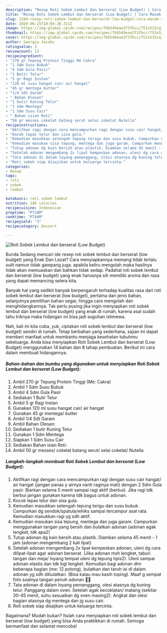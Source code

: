 ```yaml
---
description: "Resep Roti Sobek Lembut dan berserat (Low Budget) | Cara Masak Roti Sobek Lembut dan berserat (Low Budget) Yang Lezat"
title: "Resep Roti Sobek Lembut dan berserat (Low Budget) | Cara Masak Roti Sobek Lembut dan berserat (Low Budget) Yang Lezat"
slug: 1284-resep-roti-sobek-lembut-dan-berserat-low-budget-cara-masak-roti-sobek-lembut-dan-berserat-low-budget-yang-lezat
date: 2020-06-25T10:04:20.311Z
image: https://img-global.cpcdn.com/recipes/fbb549eae2f3fbcc/751x532cq70/roti-sobek-lembut-dan-berserat-low-budget-foto-resep-utama.jpg
thumbnail: https://img-global.cpcdn.com/recipes/fbb549eae2f3fbcc/751x532cq70/roti-sobek-lembut-dan-berserat-low-budget-foto-resep-utama.jpg
cover: https://img-global.cpcdn.com/recipes/fbb549eae2f3fbcc/751x532cq70/roti-sobek-lembut-dan-berserat-low-budget-foto-resep-utama.jpg
author: Georgia Jacobs
ratingvalue: 3
reviewcount: 13
recipeingredient:
- "270 gr Tepung Protein Tinggi Me Cakra"
- "1 Sdm Susu Bubuk"
- "4 Sdm Gula Pasir"
- "1 Butir Telur"
- "5 gr Ragi Instan"
- "120 ml susu hangat cair air hangat"
- "45 gr mentega butter"
- "1/4 Sdt Garam"
- " Bahan Olesan"
- "1 butir Kuning Telur"
- "1 Sdm Mentega"
- "1 Sdm Susu Cair"
- " Bahan isian Roti"
- "50 gr messes cokelat batang serut selai cokelat Nutella"
recipeinstructions:
- "Aktifkan ragi dengan cara mencampurkan ragi dengan susu cair hangat/ air hangat (jangan panas y airnya nanti raginya mati) dengan 2 Sdm Gula pasir. Biarkan selama 5 menit sampai ragi aktif (berbui). Jika ragi tdk berbui jangan gunakan karena tdk bagus untuk adonan."
- "Kocok lepas telur dan sisa gula."
- "Kemudian masukkan setengah tepung terigu dan susu bubuk. Campurkan dg sendok/spatula/whiks sampai tercampur asal rata. Kemudian masukkan ragi yg sdh aktif."
- "Kemudian masukan sisa tepung, mentega dan juga garam. Campurkan menggunakan tangan yang bersih dan bulatkan adonan (adonan agak lengket, tdk apa2)"
- "Tutup adonan dg kain bersih atau plastik. Diamkan selama 45 menit - 1 jam (adonan mengembang 2 kali lipat)"
- "Setelah adonan mengembang 2x lipat kempeskan adonan, uleni dg cara dilipat-lipat agar adonan berserat. (Jika adonan msh lengket, taburi tangan dan meja/ loyang tempat uleni dg tepung tipis2). Uleni sampai adonan elastis dan tdk bgt lengket. Kemudian bagi adonan dlm beberapa bagian (me: 12 potong), bulatkan dan taruh isi di dalam adonan yg sdh dibulatkan. (Bisa kalau mau kasih toping). Maaf g sempat foto soalnya tangan penuh adonan 🤭😄"
- "Tata adonan di dalam loyang pemanggang, olesi atasnya dg kuning telur. Panggang dalam oven. Setelah agak kecoklatan/ matang (sekitar 30-45 menit, suhu sesuaikan dg oven masing2). Angkat dan olesi bagian atasnya dg mentega dan jg susu cair."
- "Roti sobek siap disajikan untuk keluarga tercinta."
categories:
- Resep
tags:
- roti
- sobek
- lembut

katakunci: roti sobek lembut 
nutrition: 106 calories
recipecuisine: Indonesian
preptime: "PT18M"
cooktime: "PT44M"
recipeyield: "3"
recipecategory: Dessert

---
```



![Roti Sobek Lembut dan berserat (Low Budget)](https://img-global.cpcdn.com/recipes/fbb549eae2f3fbcc/751x532cq70/roti-sobek-lembut-dan-berserat-low-budget-foto-resep-utama.jpg)

Bunda Sedang mencari ide resep roti sobek lembut dan berserat (low budget) yang Enak Dan Lezat? Cara menyiapkannya memang tidak terlalu sulit namun tidak gampang juga. apabila keliru mengolah maka hasilnya tidak akan memuaskan dan bahkan tidak sedap. Padahal roti sobek lembut dan berserat (low budget) yang enak harusnya sih memiliki aroma dan rasa yang dapat memancing selera kita.

Banyak hal yang sedikit banyak berpengaruh terhadap kualitas rasa dari roti sobek lembut dan berserat (low budget), pertama dari jenis bahan, selanjutnya pemilihan bahan segar, hingga cara mengolah dan menghidangkannya. Tak perlu pusing jika ingin menyiapkan roti sobek lembut dan berserat (low budget) yang enak di rumah, karena asal sudah tahu triknya maka hidangan ini bisa jadi suguhan istimewa.




Nah, kali ini kita coba, yuk, ciptakan roti sobek lembut dan berserat (low budget) sendiri di rumah. Tetap berbahan yang sederhana, sajian ini dapat memberi manfaat untuk membantu menjaga kesehatan tubuhmu sekeluarga. Anda bisa menyiapkan Roti Sobek Lembut dan berserat (Low Budget) menggunakan 14 bahan dan 8 tahap pembuatan. Berikut ini cara dalam membuat hidangannya.

<!--inarticleads1-->

##### Bahan-bahan dan bumbu yang digunakan untuk menyiapkan Roti Sobek Lembut dan berserat (Low Budget):

1. Ambil 270 gr Tepung Protein Tinggi (Me: Cakra)
1. Ambil 1 Sdm Susu Bubuk
1. Ambil 4 Sdm Gula Pasir
1. Sediakan 1 Butir Telur
1. Ambil 5 gr Ragi Instan
1. Gunakan 120 ml susu hangat cair/ air hangat
1. Gunakan 45 gr mentega/ butter
1. Ambil 1/4 Sdt Garam
1. Ambil  Bahan Olesan:
1. Sediakan 1 butir Kuning Telur
1. Gunakan 1 Sdm Mentega
1. Siapkan 1 Sdm Susu Cair
1. Sediakan  Bahan isian Roti:
1. Ambil 50 gr messes/ cokelat batang serut/ selai cokelat/ Nutella




<!--inarticleads2-->

##### Langkah-langkah membuat Roti Sobek Lembut dan berserat (Low Budget):

1. Aktifkan ragi dengan cara mencampurkan ragi dengan susu cair hangat/ air hangat (jangan panas y airnya nanti raginya mati) dengan 2 Sdm Gula pasir. Biarkan selama 5 menit sampai ragi aktif (berbui). Jika ragi tdk berbui jangan gunakan karena tdk bagus untuk adonan.
1. Kocok lepas telur dan sisa gula.
1. Kemudian masukkan setengah tepung terigu dan susu bubuk. Campurkan dg sendok/spatula/whiks sampai tercampur asal rata. Kemudian masukkan ragi yg sdh aktif.
1. Kemudian masukan sisa tepung, mentega dan juga garam. Campurkan menggunakan tangan yang bersih dan bulatkan adonan (adonan agak lengket, tdk apa2)
1. Tutup adonan dg kain bersih atau plastik. Diamkan selama 45 menit - 1 jam (adonan mengembang 2 kali lipat)
1. Setelah adonan mengembang 2x lipat kempeskan adonan, uleni dg cara dilipat-lipat agar adonan berserat. (Jika adonan msh lengket, taburi tangan dan meja/ loyang tempat uleni dg tepung tipis2). Uleni sampai adonan elastis dan tdk bgt lengket. Kemudian bagi adonan dlm beberapa bagian (me: 12 potong), bulatkan dan taruh isi di dalam adonan yg sdh dibulatkan. (Bisa kalau mau kasih toping). Maaf g sempat foto soalnya tangan penuh adonan 🤭😄
1. Tata adonan di dalam loyang pemanggang, olesi atasnya dg kuning telur. Panggang dalam oven. Setelah agak kecoklatan/ matang (sekitar 30-45 menit, suhu sesuaikan dg oven masing2). Angkat dan olesi bagian atasnya dg mentega dan jg susu cair.
1. Roti sobek siap disajikan untuk keluarga tercinta.




Bagaimana? Mudah bukan? Itulah cara menyiapkan roti sobek lembut dan berserat (low budget) yang bisa Anda praktikkan di rumah. Semoga bermanfaat dan selamat mencoba!
